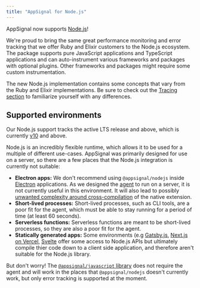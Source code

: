 ```yaml
---
title: "AppSignal for Node.js"
---
```


AppSignal now supports [Node.js](https://nodejs.org/)!

We're proud to bring the same great performance monitoring and error tracking that we offer Ruby and Elixir customers to the Node.js ecosystem. The package supports pure JavaScript applications and TypeScript applications and can auto-instrument various frameworks and packages with optional plugins. Other frameworks and packages might require some custom instrumentation.

The new Node.js implementation contains some concepts that vary from the Ruby and Elixir implementations. Be sure to check out the [Tracing section][tracing] to familiarize yourself with any differences.

## Supported environments

Our Node.js support tracks the active LTS release and above, which is currently [v10](https://github.com/nodejs/Release) and above.

Node.js is an incredibly flexible runtime, which allows it to be used for a multiple of different use-cases. AppSignal was primarily designed for use on a server, so there are a few places that the Node.js integration is currently not suitable:

- **Electron apps:** We don't recommend using `@appsignal/nodejs` inside [Electron](https://www.electronjs.org/) applications. As we designed the [agent](/appsignal/terminology.html#agent) to run on a server, it is not currently useful in this environment. It will also lead to possibly [unwanted complexity around cross-compilation](https://www.electronjs.org/docs/tutorial/using-native-node-modules) of the native extension.
- **Short-lived processes:** Short-lived processes, such as CLI tools, are a poor fit for the agent, which must be able to stay running for a period of time (at least 60 seconds).
- **Serverless functions:** Serverless functions are meant to be short-lived processes, so they are also a poor fit for the agent.
- **Statically generated apps:** Some environments (e.g [Gatsby.js](https://www.gatsbyjs.com/), [Next.js on Vercel](https://vercel.com/docs/next.js/overview), [Svelte](https://svelte.dev/) offer some access to Node.js APIs but ultimately compile thier code down to a client side application, and therefore aren't suitable for the Node.js library.

But don't worry! The [`@appsignal/javascript` library](/front-end/) does not require the agent and will work in the places that `@appsignal/nodejs` doesn't currently work, but only error tracking is supported at the moment.

[installation]: /nodejs/installation.html
[configuration]: /nodejs/configuration
[tracing]: /nodejs/tracing
[metrics]: /nodejs/metrics
[integrations]: /nodejs/integrations
